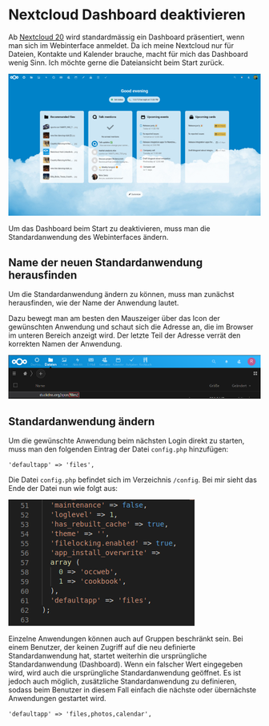 # Nextcloud Dashboard deaktivieren
Ab [Nextcloud 20](https://nextcloud.com/blog/nextcloud-hub-20-debuts-dashboard-unifies-search-and-notifications-integrates-with-other-technologies/) wird standardmässig ein Dashboard präsentiert, wenn man sich im Webinterface anmeldet. Da ich meine Nextcloud nur für Dateien, Kontakte und Kalender brauche, macht für mich das Dashboard wenig Sinn. Ich möchte gerne die Dateiansicht beim Start zurück.

![](dashboard.png)

Um das Dashboard beim Start zu deaktivieren, muss man die Standardanwendung des Webinterfaces ändern.

## Name der neuen Standardanwendung herausfinden
Um die Standardanwendung ändern zu können, muss man zunächst herausfinden, wie der Name der Anwendung lautet.

Dazu bewegt man am besten den Mauszeiger über das Icon der gewünschten Anwendung und schaut sich die Adresse an, die im Browser im unteren Bereich anzeigt wird. Der letzte Teil der Adresse verrät den korrekten Namen der Anwendung.

![](app_name.png)

## Standardanwendung ändern
Um die gewünschte Anwendung beim nächsten Login direkt zu starten, muss man den folgenden Eintrag der Datei `config.php` hinzufügen:

```
'defaultapp' => 'files',
```
Die Datei `config.php` befindet sich im Verzeichnis `/config`. Bei mir sieht das Ende der Datei nun wie folgt aus:

![](config.png)

Einzelne Anwendungen können auch auf Gruppen beschränkt sein. Bei einem Benutzer, der keinen Zugriff auf die neu definierte Standardanwendung hat, startet weiterhin die ursprüngliche Standardanwendung (Dashboard). Wenn ein falscher Wert eingegeben wird, wird auch die ursprüngliche Standardanwendung geöffnet. Es ist jedoch auch möglich, zusätzliche Standardanwendung zu definieren, sodass beim Benutzer in diesem Fall einfach die nächste oder übernächste Anwendungen gestartet wird.

```
'defaultapp' => 'files,photos,calendar',
```